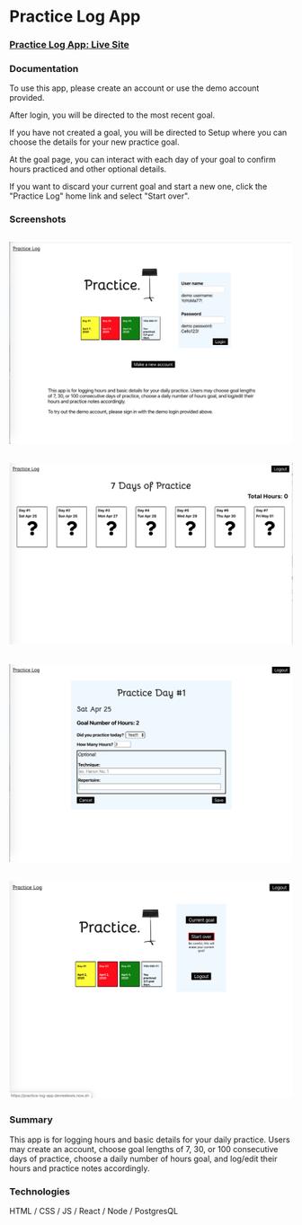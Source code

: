 # Practice Log App

### [Practice Log App: Live Site](https://practice-log-app.devreelewis.now.sh/)

### Documentation

To use this app, please create an account or use the demo account provided.

After login, you will be directed to the most recent goal.

If you have not created a goal, you will be directed to Setup where you can choose the details for your new practice goal.

At the goal page, you can interact with each day of your goal to confirm hours practiced and other optional details.

If you want to discard your current goal and start a new one, click the "Practice Log" home link and select "Start over".

### Screenshots

## ![](assets/Screen%20Shot%202020-04-25%20at%204.57.52%20PM.png)

## ![](assets/Screen%20Shot%202020-04-25%20at%204.59.01%20PM.png)

## ![](assets/Screen%20Shot%202020-04-25%20at%204.59.35%20PM.png)

## ![](assets/Screen%20Shot%202020-04-25%20at%205.03.59%20PM.png)

### Summary

This app is for logging hours and basic details for your daily practice. Users may create an account, choose goal lengths of 7, 30, or 100 consecutive days of practice, choose a daily number of hours goal, and log/edit their hours and practice notes accordingly.

### Technologies

HTML / CSS / JS / React / Node / PostgresQL
